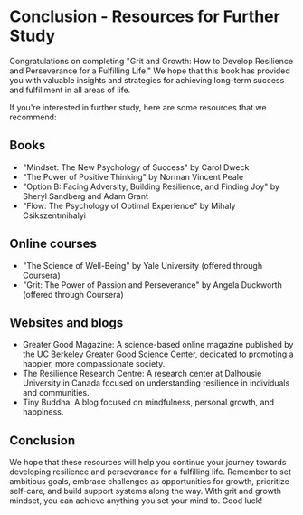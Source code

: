 Conclusion - Resources for Further Study
=================================================

Congratulations on completing "Grit and Growth: How to Develop Resilience and Perseverance for a Fulfilling Life." We hope that this book has provided you with valuable insights and strategies for achieving long-term success and fulfillment in all areas of life.

If you're interested in further study, here are some resources that we recommend:

Books
-----

* "Mindset: The New Psychology of Success" by Carol Dweck
* "The Power of Positive Thinking" by Norman Vincent Peale
* "Option B: Facing Adversity, Building Resilience, and Finding Joy" by Sheryl Sandberg and Adam Grant
* "Flow: The Psychology of Optimal Experience" by Mihaly Csikszentmihalyi

Online courses
--------------

* "The Science of Well-Being" by Yale University (offered through Coursera)
* "Grit: The Power of Passion and Perseverance" by Angela Duckworth (offered through Coursera)

Websites and blogs
------------------

* Greater Good Magazine: A science-based online magazine published by the UC Berkeley Greater Good Science Center, dedicated to promoting a happier, more compassionate society.
* The Resilience Research Centre: A research center at Dalhousie University in Canada focused on understanding resilience in individuals and communities.
* Tiny Buddha: A blog focused on mindfulness, personal growth, and happiness.

Conclusion
----------

We hope that these resources will help you continue your journey towards developing resilience and perseverance for a fulfilling life. Remember to set ambitious goals, embrace challenges as opportunities for growth, prioritize self-care, and build support systems along the way. With grit and growth mindset, you can achieve anything you set your mind to. Good luck!
